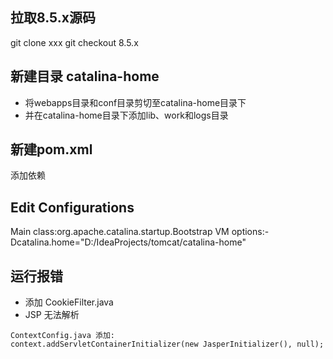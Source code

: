 ## 拉取8.5.x源码
git clone xxx
git checkout 8.5.x

## 新建目录 catalina-home
- 将webapps目录和conf目录剪切至catalina-home目录下
- 并在catalina-home目录下添加lib、work和logs目录

## 新建pom.xml
添加依赖

## Edit Configurations
Main class:org.apache.catalina.startup.Bootstrap
VM options:-Dcatalina.home="D:/IdeaProjects/tomcat/catalina-home"

## 运行报错
- 添加 CookieFilter.java
- JSP 无法解析  
```
ContextConfig.java 添加:
context.addServletContainerInitializer(new JasperInitializer(), null);
```